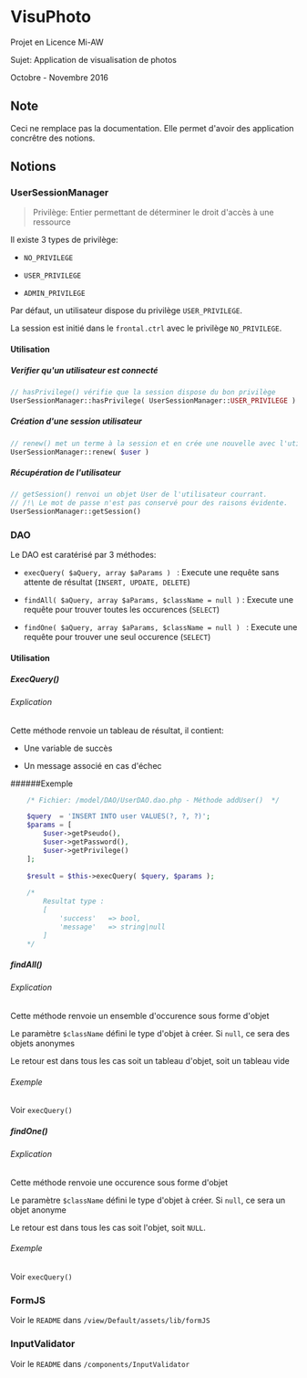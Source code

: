 # VisuPhoto

Projet en Licence Mi-AW

Sujet: Application de visualisation de photos

Octobre - Novembre 2016

## Note
Ceci ne remplace pas la documentation. Elle permet d'avoir des application concrêtre des notions.

## Notions
### UserSessionManager
> Privilège: Entier permettant de déterminer le droit d'accès à une ressource

Il existe 3 types de privilège:

* `NO_PRIVILEGE`

* `USER_PRIVILEGE`

* `ADMIN_PRIVILEGE`

Par défaut, un utilisateur dispose du privilège `USER_PRIVILEGE`.

La session est initié dans le `frontal.ctrl` avec le privilège `NO_PRIVILEGE`.

#### Utilisation
##### Verifier qu'un utilisateur est connecté

````php
// hasPrivilege() vérifie que la session dispose du bon privilège
UserSessionManager::hasPrivilege( UserSessionManager::USER_PRIVILEGE )
````

##### Création d'une session utilisateur

````php
// renew() met un terme à la session et en crée une nouvelle avec l'utilisateur passé en paramètre 
UserSessionManager::renew( $user )
````

##### Récupération de l'utilisateur

````php
// getSession() renvoi un objet User de l'utilisateur courrant.
// /!\ Le mot de passe n'est pas conservé pour des raisons évidente.
UserSessionManager::getSession()
````



### DAO
Le DAO est caratérisé par 3 méthodes:

* `execQuery( $aQuery, array $aParams ) ` : Execute une requête sans attente de résultat (`INSERT, UPDATE, DELETE`)

* `findAll( $aQuery, array $aParams, $className = null )` : Execute une requête pour trouver toutes les occurences (`SELECT`)

* `findOne( $aQuery, array $aParams, $className = null ) ` : Execute une requête pour trouver une seul occurence (`SELECT`)

#### Utilisation
##### ExecQuery()
###### Explication
Cette méthode renvoie un tableau de résultat, il contient:

* Une variable de succès

* Un message associé en cas d'échec

######Exemple 
````php
    /* Fichier: /model/DAO/UserDAO.dao.php - Méthode addUser()  */

    $query  = 'INSERT INTO user VALUES(?, ?, ?)';
    $params = [
        $user->getPseudo(),
        $user->getPassword(),
        $user->getPrivilege()
    ];
    
    $result = $this->execQuery( $query, $params );
    
    /*
        Resultat type :
        [
            'success'   => bool,
            'message'   => string|null
        ]
    */
````

##### findAll()
###### Explication
Cette méthode renvoie un ensemble d'occurence sous forme d'objet

Le paramètre `$className` défini le type d'objet à créer. Si `null`, ce sera des objets anonymes

Le retour est dans tous les cas soit un tableau d'objet, soit un tableau vide

###### Exemple
Voir `execQuery()`


##### findOne()
###### Explication
Cette méthode renvoie une occurence sous forme d'objet

Le paramètre `$className` défini le type d'objet à créer. Si `null`, ce sera un objet anonyme

Le retour est dans tous les cas soit l'objet, soit `NULL`.

###### Exemple
Voir `execQuery()`



### FormJS
Voir le `README` dans `/view/Default/assets/lib/formJS`


### InputValidator
Voir le `README` dans `/components/InputValidator`